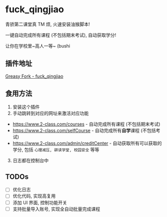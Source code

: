 # fuck_qingjiao

青骄第二课堂真 TM 烦, 火速安装油猴脚本!

一键自动完成所有课程 (不包括期末考试), 自动获取学分!

让你在学校里~高人一等~ (bushi

## 插件地址

[Greasy Fork - fuck_qingjiao](https://greasyfork.org/zh-CN/scripts/452984-qingjiao)

## 食用方法

1. 安装这个插件
2. 手动跳转到对应的网址来激活对应功能
  + https://www.2-class.com/courses  -  自动完成所有课程 (不包括期末考试)
  + https://www.2-class.com/selfCourse  -  自动完成所有**自学**课程 (不包括考试)
  + https://www.2-class.com/admin/creditCenter  -  自动获取所有可以获取的学分, 包括 `心理减压, 耕读学堂, 校园安全` 等等
3. 日志都在控制台中

## TODOs

+ [ ] 优化日志
+ [ ] 优化代码, 实现高复用
+ [ ] 添加 UI 界面, 控制功能开关
+ [ ] 支持批量导入账号, 实现全自动批量完成课程
